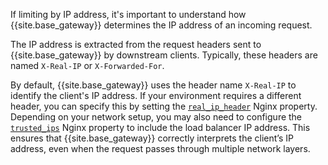 
If limiting by IP address, it's important to understand how {{site.base_gateway}} determines the IP address of an incoming request.

The IP address is extracted from the request headers sent to {{site.base_gateway}} by downstream clients. Typically, these headers are named `X-Real-IP` or `X-Forwarded-For`.

By default, {{site.base_gateway}} uses the header name `X-Real-IP` to identify the client's IP address. If your environment requires a different header, you can specify this by setting the [`real_ip_header`](/gateway/configuration/#real-ip-header) Nginx property. Depending on your network setup, you may also need to configure the [`trusted_ips`](/gateway/configuration/#trusted-ips) Nginx property to include the load balancer IP address. This ensures that {{site.base_gateway}} correctly interprets the client’s IP address, even when the request passes through multiple network layers.
